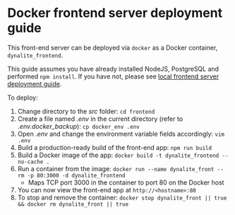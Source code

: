 # Docker frontend server deployment guide
This front-end server can be deployed via `docker` as a Docker container, `dynalite_frontend`.

This guide assumes you have already installed NodeJS, PostgreSQL and performed `npm install`. If you have not, please see [local frontend server deployment guide](DEVELOP_FRONTEND.md).

To deploy:

1. Change directory to the _src_ folder: `cd frontend`
2. Create a file named _.env_ in the current directory (refer to _.env.docker_backup_): `cp docker_env .env`
3. Open _.env_ and change the environment variable fields accordingly: `vim .env`
4. Build a production-ready build of the front-end app: `npm run build`
5. Build a Docker image of the app: `docker build -t dynalite_frontend --no-cache .`
6. Run a container from the image: `docker run --name dynalite_front --rm -p 80:3000 -d dynalite_frontend`
    - Maps TCP port 3000 in the container to port 80 on the Docker host
7. You can now view the front-end app at `http://<hostname>:80`
8. To stop and remove the container: `docker stop dynalite_front || true && docker rm dynalite_front || true`